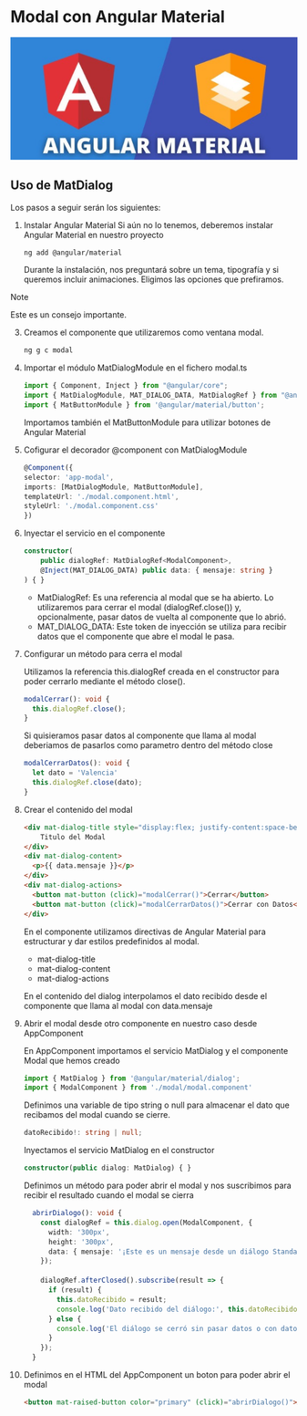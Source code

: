 # Modal con Angular Material

![Logo](public/images/logo.png)

## Uso de MatDialog

Los pasos a seguir serán los siguientes:

1. Instalar Angular Material
   Si aún no lo tenemos, deberemos instalar Angular Material en nuestro proyecto

    ```bash
    ng add @angular/material
    ```
  
    Durante la instalación, nos preguntará sobre un tema, tipografía y si queremos incluir animaciones. Eligimos las opciones que prefiramos.

  > [!NOTE]
  > Este es un consejo importante.

3. Creamos el componente que utilizaremos como ventana modal.

    ```bash
    ng g c modal
    ```

4. Importar el módulo MatDialogModule en el fichero modal.ts

    ```typescript
    import { Component, Inject } from "@angular/core";
    import { MatDialogModule, MAT_DIALOG_DATA, MatDialogRef } from "@angular/material/dialog"; 
    import { MatButtonModule } from '@angular/material/button';
    ```
    Importamos también el MatButtonModule para utilizar botones de Angular Material

5.  Cofigurar el decorador @component con MatDialogModule

    ```typescript
    @Component({
    selector: 'app-modal',
    imports: [MatDialogModule, MatButtonModule],
    templateUrl: './modal.component.html',
    styleUrl: './modal.component.css'
    })
    ```
6.  Inyectar el servicio en el componente

    ```typescript
    constructor(
        public dialogRef: MatDialogRef<ModalComponent>,
        @Inject(MAT_DIALOG_DATA) public data: { mensaje: string }
    ) { }
    ```

    - MatDialogRef: Es una referencia al modal que se ha abierto. Lo utilizaremos para cerrar el modal (dialogRef.close()) y, opcionalmente, pasar datos de vuelta al componente que lo abrió.
    - MAT_DIALOG_DATA: Este token de inyección se utiliza para recibir datos que el componente que abre el modal le pasa.

7. Configurar un método para cerra el modal

    Utilizamos la referencia this.dialogRef creada en el constructor para poder cerrarlo mediante el método close().
      ```typescript
      modalCerrar(): void {
        this.dialogRef.close();
      }
      ```

    Si quisieramos pasar datos al componente que llama al modal deberiamos de pasarlos como parametro dentro del método close

    ```typescript
    modalCerrarDatos(): void {
      let dato = 'Valencia'
      this.dialogRef.close(dato);
    }
    ```
8. Crear el contenido del modal

    ```html
    <div mat-dialog-title style="display:flex; justify-content:space-between; align-items:center;">
        Titulo del Modal
    </div>
    <div mat-dialog-content>
      <p>{{ data.mensaje }}</p>
    </div>
    <div mat-dialog-actions>
      <button mat-button (click)="modalCerrar()">Cerrar</button>
      <button mat-button (click)="modalCerrarDatos()">Cerrar con Datos</button>
    </div>
    ```
    En el componente utilizamos directivas de Angular Material para estructurar y dar estilos predefinidos al modal.
    - mat-dialog-title
    - mat-dialog-content
    - mat-dialog-actions

    En el contenido del dialog interpolamos el dato recibido desde el componente que llama al modal con data.mensaje

9. Abrir el modal desde otro componente en nuestro caso desde AppComponent

    En AppComponent importamos el servicio MatDialog y el componente Modal que hemos creado

    ```typescript
    import { MatDialog } from '@angular/material/dialog';
    import { ModalComponent } from './modal/modal.component'
    ```
    Definimos una variable de tipo string o null para almacenar el dato que recibamos del modal cuando se cierre.

    ```typescript
    datoRecibido!: string | null;
    ```
    Inyectamos el servicio MatDialog en el constructor
    ```typescript
    constructor(public dialog: MatDialog) { }
    ```
    Definimos un método para poder abrir el modal y nos suscribimos para recibir el resultado cuando el modal se cierra
    ```typescript
      abrirDialogo(): void {
        const dialogRef = this.dialog.open(ModalComponent, {
          width: '300px', 
          height: '300px',
          data: { mensaje: '¡Este es un mensaje desde un diálogo Standalone!' }
        });

        dialogRef.afterClosed().subscribe(result => {
          if (result) {
            this.datoRecibido = result;
            console.log('Dato recibido del diálogo:', this.datoRecibido);
          } else {
            console.log('El diálogo se cerró sin pasar datos o con datos nulos.');
          }
        });
      }
    ```

10. Definimos en el HTML del AppComponent un boton para poder abrir el modal
    ```html
    <button mat-raised-button color="primary" (click)="abrirDialogo()">Abrir</button>
    ````
    
